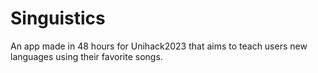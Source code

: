 # Singuistics
An app made in 48 hours for Unihack2023 that aims to teach users new languages using their favorite songs. 
